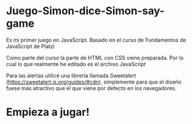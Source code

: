 # Juego-Simon-dice-Simon-say-game
Es mi primer juego en JavaScript. Basado en el curso de Fundamentos de JavaScript de Platzi

Como parte del curso la parte de HTML con CSS viene preparada. Por lo cual lo que realmente he editado es el archivo JavaScript

Para las alertas utilicé una librería llamada Sweetalert (https://sweetalert.js.org/guides/#cdn), simplemente para que el diseño fuese más atractivo que el que viene por defecto en los navegadores.

# Empieza a jugar!
